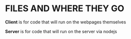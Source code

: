 # FILES AND WHERE THEY GO

**Client** is for code that will run on the webpages themselves

**Server** is for code that will run on the server via nodejs